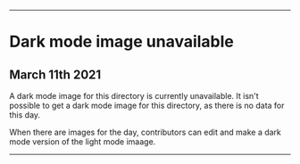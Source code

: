 
***

# Dark mode image unavailable

## March 11th 2021

A dark mode image for this directory is currently unavailable. It isn't possible to get a dark mode image for this directory, as there is no data for this day.

When there are images for the day, contributors can edit and make a dark mode version of the light mode imaage.

***
